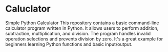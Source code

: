 # Caluclator
Simple Python Calculator
This repository contains a basic command-line calculator program written in Python. It allows users to perform addition, subtraction, multiplication, and division. The program handles invalid operation selections and prevents division by zero. It's a great example for beginners learning Python functions and basic input/output.
